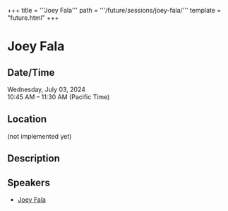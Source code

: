 +++
title = '''Joey Fala'''
path = '''/future/sessions/joey-fala/'''
template = "future.html"
+++

<h1>Joey Fala</h1>
<h2>Date/Time</h2>
<p>Wednesday, July 03, 2024<br>
10:45 AM – 11:30 AM (Pacific Time)</p>
<h2>Location</h2>
(not implemented yet)
<h2>Description</h2>

<h2>Speakers</h2>
<ul><li><a href="/future/speakers/joey-fala/">Joey Fala</a></li>

